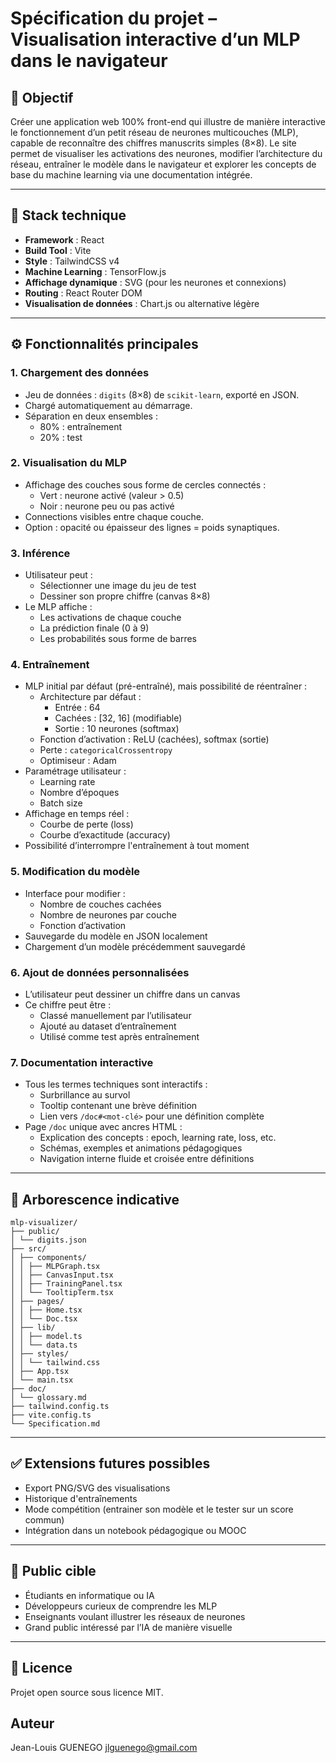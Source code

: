 # Spécification du projet – Visualisation interactive d’un MLP dans le navigateur

## 🎯 Objectif

Créer une application web 100% front-end qui illustre de manière interactive le fonctionnement d’un petit réseau de neurones multicouches (MLP), capable de reconnaître des chiffres manuscrits simples (8×8). Le site permet de visualiser les activations des neurones, modifier l’architecture du réseau, entraîner le modèle dans le navigateur et explorer les concepts de base du machine learning via une documentation intégrée.

---

## 🧱 Stack technique

- **Framework** : React
- **Build Tool** : Vite
- **Style** : TailwindCSS v4
- **Machine Learning** : TensorFlow.js
- **Affichage dynamique** : SVG (pour les neurones et connexions)
- **Routing** : React Router DOM
- **Visualisation de données** : Chart.js ou alternative légère

---

## ⚙️ Fonctionnalités principales

### 1. Chargement des données

- Jeu de données : `digits` (8×8) de `scikit-learn`, exporté en JSON.
- Chargé automatiquement au démarrage.
- Séparation en deux ensembles :
  - 80% : entraînement
  - 20% : test

### 2. Visualisation du MLP

- Affichage des couches sous forme de cercles connectés :
  - Vert : neurone activé (valeur > 0.5)
  - Noir : neurone peu ou pas activé
- Connections visibles entre chaque couche.
- Option : opacité ou épaisseur des lignes = poids synaptiques.

### 3. Inférence

- Utilisateur peut :
  - Sélectionner une image du jeu de test
  - Dessiner son propre chiffre (canvas 8×8)
- Le MLP affiche :
  - Les activations de chaque couche
  - La prédiction finale (0 à 9)
  - Les probabilités sous forme de barres

### 4. Entraînement

- MLP initial par défaut (pré-entraîné), mais possibilité de réentraîner :
  - Architecture par défaut :
    - Entrée : 64
    - Cachées : [32, 16] (modifiable)
    - Sortie : 10 neurones (softmax)
  - Fonction d’activation : ReLU (cachées), softmax (sortie)
  - Perte : `categoricalCrossentropy`
  - Optimiseur : Adam
- Paramétrage utilisateur :
  - Learning rate
  - Nombre d’époques
  - Batch size
- Affichage en temps réel :
  - Courbe de perte (loss)
  - Courbe d’exactitude (accuracy)
- Possibilité d’interrompre l'entraînement à tout moment

### 5. Modification du modèle

- Interface pour modifier :
  - Nombre de couches cachées
  - Nombre de neurones par couche
  - Fonction d’activation
- Sauvegarde du modèle en JSON localement
- Chargement d’un modèle précédemment sauvegardé

### 6. Ajout de données personnalisées

- L’utilisateur peut dessiner un chiffre dans un canvas
- Ce chiffre peut être :
  - Classé manuellement par l’utilisateur
  - Ajouté au dataset d’entraînement
  - Utilisé comme test après entraînement

### 7. Documentation interactive

- Tous les termes techniques sont interactifs :
  - Surbrillance au survol
  - Tooltip contenant une brève définition
  - Lien vers `/doc#<mot-clé>` pour une définition complète
- Page `/doc` unique avec ancres HTML :
  - Explication des concepts : epoch, learning rate, loss, etc.
  - Schémas, exemples et animations pédagogiques
  - Navigation interne fluide et croisée entre définitions

---

## 📂 Arborescence indicative

```
mlp-visualizer/
├── public/
│ └── digits.json
├── src/
│ ├── components/
│ │ ├── MLPGraph.tsx
│ │ ├── CanvasInput.tsx
│ │ ├── TrainingPanel.tsx
│ │ └── TooltipTerm.tsx
│ ├── pages/
│ │ ├── Home.tsx
│ │ └── Doc.tsx
│ ├── lib/
│ │ ├── model.ts
│ │ └── data.ts
│ ├── styles/
│ │ └── tailwind.css
│ ├── App.tsx
│ └── main.tsx
├── doc/
│ └── glossary.md
├── tailwind.config.ts
├── vite.config.ts
└── Specification.md
```

---

## ✅ Extensions futures possibles

- Export PNG/SVG des visualisations
- Historique d'entraînements
- Mode compétition (entrainer son modèle et le tester sur un score commun)
- Intégration dans un notebook pédagogique ou MOOC

---

## 👤 Public cible

- Étudiants en informatique ou IA
- Développeurs curieux de comprendre les MLP
- Enseignants voulant illustrer les réseaux de neurones
- Grand public intéressé par l’IA de manière visuelle

---

## 📜 Licence

Projet open source sous licence MIT.

## Auteur

Jean-Louis GUENEGO <jlguenego@gmail.com>
